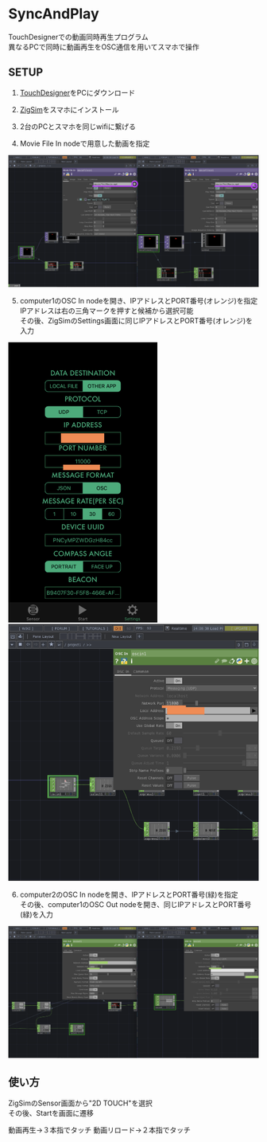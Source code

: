 # SyncAndPlay
TouchDesignerでの動画同時再生プログラム  
異なるPCで同時に動画再生をOSC通信を用いてスマホで操作

## SETUP

1. [TouchDesigner](https://derivative.ca/)をPCにダウンロード　　

2. [ZigSim](https://apps.apple.com/jp/app/zig-sim/id1112909974)をスマホにインストール　　

3. 2台のPCとスマホを同じwifiに繋げる  

4. Movie File In nodeで用意した動画を指定　　
<img src="./images/image2.png"/>

5. computer1のOSC In nodeを開き、IPアドレスとPORT番号(オレンジ)を指定  
IPアドレスは右の三角マークを押すと候補から選択可能  
その後、ZigSimのSettings画面に同じIPアドレスとPORT番号(オレンジ)を入力  

<img src="./images/image1.jpeg" width="300"/> <img src="./images/image3.png" width="550"/>

6. computer2のOSC In nodeを開き、IPアドレスとPORT番号(緑)を指定  
その後、computer1のOSC Out nodeを開き、同じIPアドレスとPORT番号(緑)を入力  
<img src="./images/image4.png"/>

## 使い方
ZigSimのSensor画面から"2D TOUCH"を選択  
その後、Startを画面に遷移

動画再生→３本指でタッチ
動画リロード→２本指でタッチ
